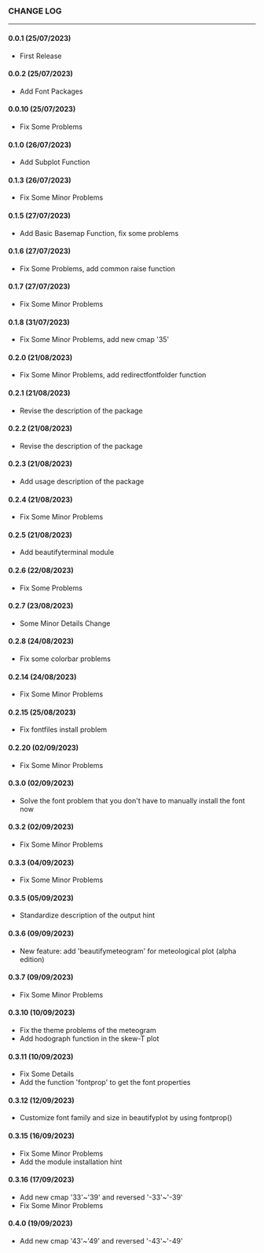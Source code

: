 ### CHANGE LOG
---

#### 0.0.1 (25/07/2023)
- First Release

#### 0.0.2 (25/07/2023)
- Add Font Packages

#### 0.0.10 (25/07/2023)
- Fix Some Problems

#### 0.1.0 (26/07/2023)
- Add Subplot Function

#### 0.1.3 (26/07/2023)
- Fix Some Minor Problems

#### 0.1.5 (27/07/2023)
- Add Basic Basemap Function, fix some problems

#### 0.1.6 (27/07/2023)
- Fix Some Problems, add common raise function

#### 0.1.7 (27/07/2023)
- Fix Some Minor Problems

#### 0.1.8 (31/07/2023)
- Fix Some Minor Problems, add new cmap '35'

#### 0.2.0 (21/08/2023)
- Fix Some Minor Problems, add redirectfontfolder function

#### 0.2.1 (21/08/2023)
- Revise the description of the package

#### 0.2.2 (21/08/2023)
- Revise the description of the package

#### 0.2.3 (21/08/2023)
- Add usage description of the package

#### 0.2.4 (21/08/2023)
- Fix Some Minor Problems

#### 0.2.5 (21/08/2023)
- Add beautifyterminal module

#### 0.2.6 (22/08/2023)
- Fix Some Problems

#### 0.2.7 (23/08/2023)
- Some Minor Details Change

#### 0.2.8 (24/08/2023)
- Fix some colorbar problems

#### 0.2.14 (24/08/2023)
- Fix Some Minor Problems

#### 0.2.15 (25/08/2023)
- Fix fontfiles install problem

#### 0.2.20 (02/09/2023)
- Fix Some Minor Problems

#### 0.3.0 (02/09/2023)
- Solve the font problem that you don't have to manually install the font now

#### 0.3.2 (02/09/2023)
- Fix Some Minor Problems

#### 0.3.3 (04/09/2023)
- Fix Some Minor Problems

#### 0.3.5 (05/09/2023)
- Standardize description of the output hint

#### 0.3.6 (09/09/2023)
- New feature: add 'beautifymeteogram' for meteological plot (alpha edition)

#### 0.3.7 (09/09/2023)
- Fix Some Minor Problems

#### 0.3.10 (10/09/2023)
- Fix the theme problems of the meteogram
- Add hodograph function in the skew-T plot

#### 0.3.11 (10/09/2023)
- Fix Some Details
- Add the function 'fontprop' to get the font properties

#### 0.3.12 (12/09/2023)
- Customize font family and size in beautifyplot by using fontprop()

#### 0.3.15 (16/09/2023)
- Fix Some Minor Problems
- Add the module installation hint

#### 0.3.16 (17/09/2023)
- Add new cmap '33'~'39' and reversed '-33'~'-39'
- Fix Some Minor Problems

#### 0.4.0 (19/09/2023)
- Add new cmap '43'~'49' and reversed '-43'~'-49'